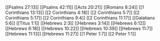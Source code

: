 [[Psalms 27:13]]
[[Psalms 42:11]]
[[Acts 20:21]]
[[Romans 8:24]]
[[1 Corinthians 13:13]]
[[2 Corinthians 4:18]]
[[2 Corinthians 5:7]]
[[2 Corinthians 5:17]]
[[2 Corinthians 9:4]]
[[2 Corinthians 11:17]]
[[Galatians 5:6]]
[[Titus 1:1]]
[[Hebrews 2:3]]
[[Hebrews 3:14]]
[[Hebrews 6:12]]
[[Hebrews 6:18]]
[[Hebrews 10:22]]
[[Hebrews 10:39]]
[[Hebrews 11:7]]
[[Hebrews 11:13]]
[[Hebrews 11:27]]
[[1 Peter 1:7]]
[[2 Peter 1:1]]
